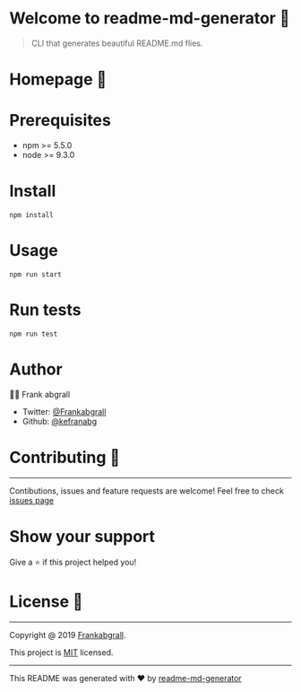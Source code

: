 # Welcome to readme-md-generator :wave:

> CLI that generates beautiful README.md flies.

# Homepage :wedding: 

# Prerequisites

* npm >= 5.5.0
* node >= 9.3.0

# Install

```
npm install
```

# Usage

``` 
npm run start
```

# Run tests

```
npm run test
```

# Author

🙎‍♂️ Frank abgrall

* Twitter: [@Frankabgrall](@Frankbgrall)
* Github: [@kefranabg](@Kefranabg)

# Contributing 🤝

---
Contibutions, issues and feature requests are welcome!
Feel free to check [issues page]()

# Show your support

Give a ⭐ if this project helped you!

# License :page_facing_up:

---
Copyright @ 2019 [Frankabgrall](Frankbgrall).

This project is [MIT]() licensed.

---

This README was generated with ❤ by [readme-md-generator]()


